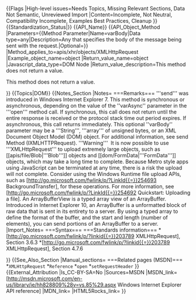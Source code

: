 {{Flags
|High-level issues=Needs Topics, Missing Relevant Sections, Data Not Semantic, Unreviewed Import
|Content=Incomplete, Not Neutral, Compatibility Incomplete, Examples Best Practices, Cleanup
}}
{{Standardization_Status|}}
{{API_Name}}
{{API_Object_Method
|Parameters={{Method Parameter|Name=varBody|Data type=any|Description=Any that specifies the body of the message being sent with the request.|Optional=}}
|Method_applies_to=apis/xhr/objects/XMLHttpRequest
|Example_object_name=object
|Return_value_name=object
|Javascript_data_type=DOM Node
|Return_value_description=This method does not return a value.

This method does not return a value.


}}
{{Topics|DOM}}
{{Notes_Section
|Notes=
===Remarks===
'''send''' was introduced in Windows Internet Explorer 7.
This method is synchronous or asynchronous, depending on the value of the ''varAsync'' parameter in the '''open''' method call. If synchronous, this call does not return until the entire response is received or the protocol stack time out period expires. If asynchronous, this call returns immediately.
This optional ''varBody'' parameter may be a '''String''', '''array''' of unsigned bytes, or  an XML Document Object Model (DOM) object. For additional information, see send Method (IXMLHTTPRequest).
'''Warning'''  It is now possible to use '''XMLHttpRequest''' to upload extremely large objects, such as [[apis/file/Blob|'''Blob''']] objects and [[dom/FormData|'''FormData''']] objects, which may take a long time to complete. Because Metro style apps using JavaScript can be terminated at any time, there is a risk the upload will not complete.  Consider using the Windows Runtime file upload APIs, such as [http://go.microsoft.com/fwlink/p/?LinkId{{=}}254693 BackgroundTransfer],  for these operations. For more information, see [http://go.microsoft.com/fwlink/p/?LinkId{{=}}254692 Quickstart: Uploading a file].
An ArrayBufferView is a typed array view of an ArrayBuffer. Introduced in Internet Explorer 10, an ArrayBuffer is a unformatted block of raw data that is sent in its entirety to a server. By using a typed array to define the format of the buffer, and the start and length (number of elements), you can send portions of an ArrayBuffer to a server.
|Import_Notes=
===Syntax===
===Standards information===
*[http://go.microsoft.com/fwlink/p/?linkid{{=}}203789 XMLHttpRequest], Section 3.6.3
*[http://go.microsoft.com/fwlink/p/?linkid{{=}}203789 XMLHttpRequest], Section 4.7.6


}}
{{See_Also_Section
|Manual_sections=
===Related pages (MSDN)===
*<code>XMLHttpRequest</code>
*<code>Reference</code>
*<code>open</code>
*<code>setRequestHeader</code>
}}
{{External_Attribution
|Is_CC-BY-SA=No
|Sources=MSDN
|MSDN_link=[http://msdn.microsoft.com/en-us/library/ie/hh828809%28v=vs.85%29.aspx Windows Internet Explorer API reference]
|MDN_link=
|HTML5Rocks_link=
}}